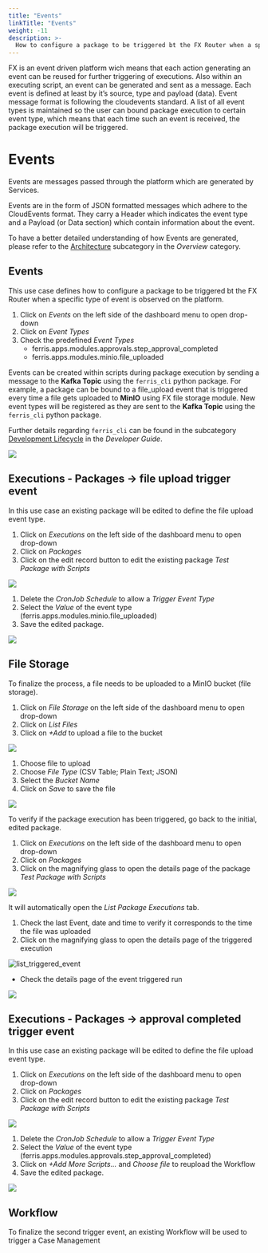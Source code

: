 ```yaml
---
title: "Events"
linkTitle: "Events"
weight: -11
description: >-
  How to configure a package to be triggered bt the FX Router when a specific type of event is observed on the platform.
---
```


FX is an event driven platform wich means that each action generating an event can be reused for further triggering of executions. Also within an executing script, an event can be generated and sent as a message. Each event is defined at least by it’s source, type and payload (data). Event message format is following the cloudevents standard. A list of all event types is maintained so the user can bound package execution to certain event type, which means that each time such an event is received, the package execution will be triggered.

# Events

Events are messages passed through the platform which are generated by Services.

Events are in the form of JSON formatted messages which adhere to the CloudEvents format. They carry a Header which indicates the event type and a Payload (or Data section) which contain information about the event.

To have a better detailed understanding of how Events are generated, please refer to the [Architecture](/docs/overview/architecture-overview/ "Architecture Overview") subcategory in the *Overview* category.

## Events

This use case defines how to configure a package to be triggered bt the FX Router when a specific type of event is observed on the platform.

1. Click on *Events* on the left side of the dashboard menu to open drop-down
2. Click on *Event Types* 
3. Check the predefined *Event Types* 
   - ferris.apps.modules.approvals.step_approval_completed
   - ferris.apps.modules.minio.file_uploaded

Events can be created within scripts during package execution by sending a message to the **Kafka Topic** using the `ferris_cli` python package. For example, a package can be bound to a file_upload event that is triggered every time a file gets uploaded to **MinIO** using FX file storage module. New event types will be registered as they are sent to the **Kafka Topic** using the `ferris_cli` python package.

Further details regarding `ferris_cli` can be found in the subcategory [Development Lifecycle](/docs/developerguide/development-lifecycle/ "development-lifecycle") in the *Developer Guide*.

![](/images/events_event_types.png)

## Executions - Packages -> file upload trigger event

In this use case an existing package will be edited to define the file upload event type.

1. Click on *Executions* on the left side of the dashboard menu to open drop-down
2. Click on *Packages*
3. Click on the edit record button to edit the existing package *Test Package with Scripts*

![](/images/edit_package_event.png)

1. Delete the *CronJob Schedule* to allow a *Trigger Event Type*
2. Select the *Value* of the event type (ferris.apps.modules.minio.file_uploaded)
3. Save the edited package.

![](/images/save_edited_package_event.png)

## File Storage

To finalize the process, a file needs to be uploaded to a MinIO bucket (file storage).

1. Click on *File Storage* on the left side of the dashboard menu to open drop-down
2. Click on *List Files* 
3. Click on *+Add* to upload a file to the bucket

![](/images/list_files_event.png)

1. Choose file to upload
2. Choose *File Type*  (CSV Table; Plain Text; JSON)
3. Select the *Bucket Name*
4. Click on *Save* to save the file 

![](/images/upload_file_event.png)

To verify if the package execution has been triggered, go back to the initial, edited package.

1. Click on *Executions* on the left side of the dashboard menu to open drop-down
2. Click on *Packages*
3. Click on the magnifying glass to open the details page of the package *Test Package with Scripts*

![](/images/package_details_event.png)

It will automatically open the *List Package Executions* tab.

1. Check the last Event, date and time to verify it corresponds to the time the file was uploaded
2. Click on the magnifying glass to open the details page of the triggered execution

![list_triggered_event](/images/list_triggered_event.png)

- Check the details page of the event triggered run

![](/images/details_page_event.png)

## Executions - Packages -> approval completed trigger event

In this use case an existing package will be edited to define the file upload event type.

1. Click on *Executions* on the left side of the dashboard menu to open drop-down
2. Click on *Packages*
3. Click on the edit record button to edit the existing package *Test Package with Scripts*

![](/images/edit_package_event.png)

1. Delete the *CronJob Schedule* to allow a *Trigger Event Type*
2. Select the *Value* of the event type (ferris.apps.modules.approvals.step_approval_completed)
3. Click on *+Add More Scripts...* and *Choose file* to reupload the Workflow
4. Save the edited package.

![](/images/save_package_approval_event.png)

## Workflow

To finalize the second trigger event, an existing Workflow will be used to trigger a Case Management 
